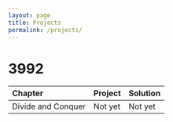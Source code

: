```yaml
---
layout: page
title: Projects
permalink: /projects/
---
```


# 3992

| Chapter            | Project | Solution |
|:-------------------|:--------|:---------|
| Divide and Conquer | Not yet | Not yet  |

